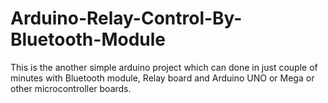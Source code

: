 # Arduino-Relay-Control-By-Bluetooth-Module
This is the another simple arduino project which can done in just couple of minutes with Bluetooth module, Relay board and Arduino UNO or Mega or other microcontroller boards.

